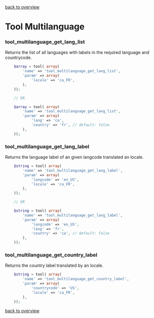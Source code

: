 [back to overview](../../README.markdown#tools)

Tool Multilanguage
===============================

### tool_multilanguage_get_lang_list

Returns the list of all languages with labels in
the required language and countrycode.

````php
	$array = tool( array(
		'name' => 'tool_multilanguage_get_lang_list',
		'param' => array(
			'locale' => 'ca_FR',
		),
	));

	// OR

	$array = tool( array(
		'name' => 'tool_multilanguage_get_lang_list',
		'param' => array(
			'lang' => 'ca',
			'country' => 'fr', // default: false
		),
	));
````

### tool_multilanguage_get_lang_label

Returns the language label of an given langcode translated an locale.

````php
	$string = tool( array(
		'name' => 'tool_multilanguage_get_lang_label',
		'param' => array(
			'langcode' => 'en_US',
			'locale' => 'ca_FR',
		),
	));

	// OR

	$string = tool( array(
		'name' => 'tool_multilanguage_get_lang_label',
		'param' => array(
			'langcode' => 'en_US',
			'lang' => 'fr',
			'country' => 'ca', // default: false
		),
	));

````

### tool_multilanguage_get_country_label

Returns the country label translated by an locale.

````php
	$string = tool( array(
		'name' => 'tool_multilanguage_get_country_label',
		'param' => array(
			'countrycode' => 'US',
			'locale' => 'ca_FR',
		),
	));

````

[back to overview](../../README.markdown#tools)
